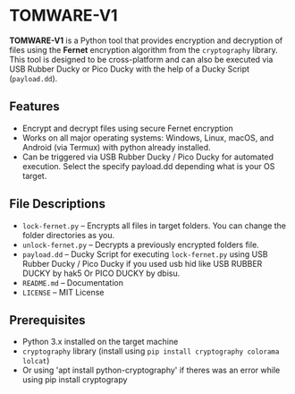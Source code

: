 # TOMWARE-V1

**TOMWARE-V1** is a Python tool that provides encryption and decryption of files using the **Fernet** encryption algorithm from the `cryptography` library. This tool is designed to be cross-platform and can also be executed via USB Rubber Ducky or Pico Ducky with the help of a Ducky Script (`payload.dd`).

## Features

- Encrypt and decrypt files using secure Fernet encryption
- Works on all major operating systems: Windows, Linux, macOS, and Android (via Termux) with python already installed.
- Can be triggered via USB Rubber Ducky / Pico Ducky for automated execution. Select the specify payload.dd depending what is your OS target.

## File Descriptions

- `lock-fernet.py` – Encrypts all files in target folders. You can change the folder directories as you.
- `unlock-fernet.py` – Decrypts a previously encrypted folders file.
- `payload.dd` – Ducky Script for executing `lock-fernet.py` using USB Rubber Ducky / Pico Ducky if you used usb hid like USB RUBBER DUCKY by hak5 Or PICO DUCKY by dbisu.
- `README.md` – Documentation
- `LICENSE` – MIT License

## Prerequisites

- Python 3.x installed on the target machine
- `cryptography` library (install using `pip install cryptography colorama lolcat`)
- Or using 'apt install python-cryptography' if theres was an error while using pip install cryptograpy
